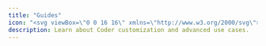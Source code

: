 ```yaml
---
title: "Guides"
icon: "<svg viewBox=\"0 0 16 16\" xmlns=\"http://www.w3.org/2000/svg\">\n<path d=\"M4 6H2v14c0 1.1.9 2 2 2h14v-2H4V6zm16-4H8c-1.1 0-2 .9-2 2v12c0 1.1.9 2 2 2h12c1.1 0 2-.9 2-2V4c0-1.1-.9-2-2-2zm0 10l-2.5-1.5L15 12V4h5v8z\" />\n</svg>"
description: Learn about Coder customization and advanced use cases.
---
```


<children><children>
